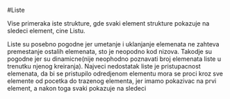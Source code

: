 #Liste

Vise primeraka iste strukture, gde svaki element strukture pokazuje na sledeci element, cine Listu.

Liste su posebno pogodne jer umetanje i uklanjanje elemenata ne zahteva premestanje ostalih elemenata, sto je neopodno kod nizova.
Takodje su pogodne jer su dinamicne(nije neophodno poznavati broj elemenata liste u trenutku njenog kreiranja).
Najveci nedostatak liste je pristupacnost elemenata, da bi se pristupilo odredjenom elementu mora se proci kroz sve elemente od
pocetka do trazenog elementa, jer imamo pokazivac na prvi element, a nakon toga svaki pokazuje na sledeci
